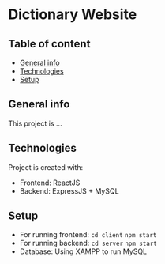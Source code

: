 # Dictionary Website

## Table of content
* [General info](#general-info)
* [Technologies](#technologies)
* [Setup](#setup)

## General info
This project is ...
	
## Technologies
Project is created with:
* Frontend: ReactJS
* Backend: ExpressJS + MySQL
	
## Setup
* For running frontend: 
`cd client`
`npm start`
* For running backend:
`cd server`
`npm start`
* Database: Using XAMPP to run MySQL 
